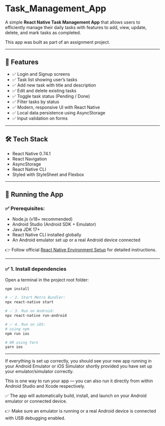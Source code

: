﻿# Task_Management_App

A simple **React Native Task Management App** that allows users to efficiently manage their daily tasks with features to add, view, update, delete, and mark tasks as completed.

This app was built as part of an assignment project.

---

## 🚀 Features

- ✅ Login and Signup screens
- ✅ Task list showing user’s tasks
- ✅ Add new task with title and description
- ✅ Edit and delete existing tasks
- ✅ Toggle task status (Pending / Done)
- ✅ Filter tasks by status
- ✅ Modern, responsive UI with React Native
- ✅ Local data persistence using AsyncStorage
- ✅ Input validation on forms

---

## 🛠️ Tech Stack

- React Native 0.74.1
- React Navigation
- AsyncStorage
- React Native CLI
- Styled with StyleSheet and Flexbox

---

## 📱 Running the App

### ✅ Prerequisites:

- Node.js (v18+ recommended)
- Android Studio (Android SDK + Emulator)
- Java JDK 17+
- React Native CLI installed globally
- An Android emulator set up or a real Android device connected

👉 Follow official [React Native Environment Setup](https://reactnative.dev/docs/environment-setup) for detailed instructions.

---

### ✅ 1. Install dependencies

Open a terminal in the project root folder:

```bash
npm install

# ✅ 2. Start Metro Bundler:
npx react-native start

# ✅ 3. Run on Android:
npx react-native run-android

# ✅ 4. Run on iOS:
# using npm
npm run ios

# OR using Yarn
yarn ios
```
---
If everything is set up correctly, you should see your new app running in your Android Emulator or iOS Simulator shortly provided you have set up your emulator/simulator correctly.

This is one way to run your app — you can also run it directly from within Android Studio and Xcode respectively.

✅ The app will automatically build, install, and launch on your Android emulator or connected device.

👉 Make sure an emulator is running or a real Android device is connected with USB debugging enabled.


